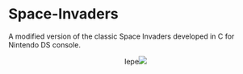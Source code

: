 # Space-Invaders
A modified version of the classic Space Invaders developed in C for Nintendo DS console.
<div style="text-align:center">Iepe<img src="https://user-images.githubusercontent.com/33251573/122644589-2ed30880-d116-11eb-82dd-f637af3c8a9d.PNG" /></div>

